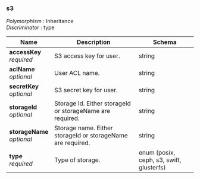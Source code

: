 
<a name="s3"></a>
### s3
*Polymorphism* : Inheritance  
*Discriminator* : type


|Name|Description|Schema|
|---|---|---|
|**accessKey**  <br>*required*|S3 access key for user.|string|
|**aclName**  <br>*optional*|User ACL name.|string|
|**secretKey**  <br>*optional*|S3 secret key for user.|string|
|**storageId**  <br>*optional*|Storage Id. Either storageId or storageName are required.|string|
|**storageName**  <br>*optional*|Storage name. Either storageId or storageName are required.|string|
|**type**  <br>*required*|Type of storage.|enum (posix, ceph, s3, swift, glusterfs)|



